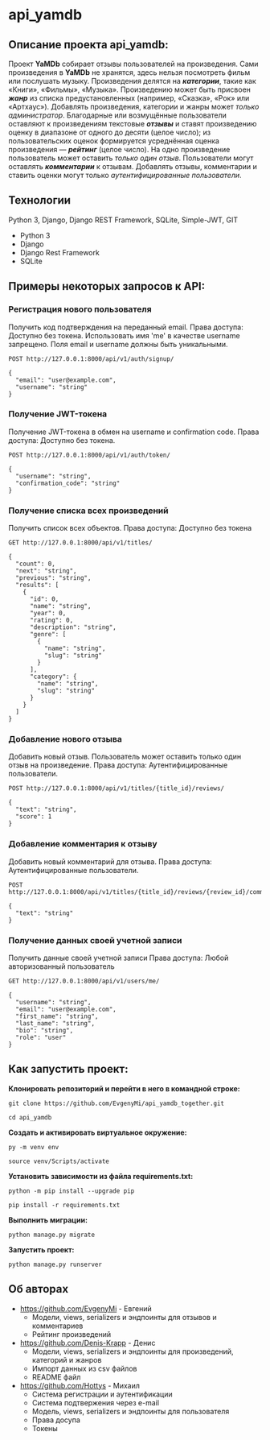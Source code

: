 # api_yamdb
## Описание проекта api_yamdb:
Проект **YaMDb** собирает отзывы пользователей на произведения. Сами произведения в **YaMDb** не хранятся, здесь нельзя посмотреть фильм или послушать музыку.
Произведения делятся на ***категории***, такие как «Книги», «Фильмы», «Музыка».
Произведению может быть присвоен ***жанр*** из списка предустановленных (например, «Сказка», «Рок» или «Артхаус»). 
Добавлять произведения, категории и жанры может _только администратор_.
Благодарные или возмущённые пользователи оставляют к произведениям текстовые ***отзывы*** и ставят произведению оценку в диапазоне от одного до десяти (целое число); из пользовательских оценок формируется усреднённая оценка произведения — ***рейтинг*** (целое число).
На одно произведение пользователь может оставить _только один отзыв_.
Пользователи могут оставлять ***комментарии*** к отзывам.
Добавлять отзывы, комментарии и ставить оценки могут только _аутентифицированные пользователи_.

## Технологии

Python 3, Django, Django REST Framework, SQLite, Simple-JWT, GIT
  - Python 3
  - Django
  - Django Rest Framework
  - SQLite

## Примеры некоторых запросов к API:
### Регистрация нового пользователя
Получить код подтверждения на переданный email. Права доступа: Доступно без токена. Использовать имя 'me' в качестве username запрещено. Поля email и username должны быть уникальными.
```
POST http://127.0.0.1:8000/api/v1/auth/signup/
```
```
{
  "email": "user@example.com",
  "username": "string"
}
```
### Получение JWT-токена
Получение JWT-токена в обмен на username и confirmation code. Права доступа: Доступно без токена.
```
POST http://127.0.0.1:8000/api/v1/auth/token/
```
```
{
  "username": "string",
  "confirmation_code": "string"
}
```
### Получение списка всех произведений
Получить список всех объектов. Права доступа: Доступно без токена
```
GET http://127.0.0.1:8000/api/v1/titles/
```
```
{
  "count": 0,
  "next": "string",
  "previous": "string",
  "results": [
    {
      "id": 0,
      "name": "string",
      "year": 0,
      "rating": 0,
      "description": "string",
      "genre": [
        {
          "name": "string",
          "slug": "string"
        }
      ],
      "category": {
        "name": "string",
        "slug": "string"
      }
    }
  ]
}
```
### Добавление нового отзыва
Добавить новый отзыв. Пользователь может оставить только один отзыв на произведение. Права доступа: Аутентифицированные пользователи.
```
POST http://127.0.0.1:8000/api/v1/titles/{title_id}/reviews/
```
```
{
  "text": "string",
  "score": 1
}
```
### Добавление комментария к отзыву
Добавить новый комментарий для отзыва. Права доступа: Аутентифицированные пользователи.
```
POST http://127.0.0.1:8000/api/v1/titles/{title_id}/reviews/{review_id}/comments/
```
```
{
  "text": "string"
}
```
### Получение данных своей учетной записи
Получить данные своей учетной записи Права доступа: Любой авторизованный пользователь
```
GET http://127.0.0.1:8000/api/v1/users/me/
```
```
{
  "username": "string",
  "email": "user@example.com",
  "first_name": "string",
  "last_name": "string",
  "bio": "string",
  "role": "user"
}
```
## Как запустить проект:

**Клонировать репозиторий и перейти в него в командной строке:**
```
git clone https://github.com/EvgenyMi/api_yamdb_together.git
```
```
cd api_yamdb
```
**Cоздать и активировать виртуальное окружение:**
```
py -m venv env
```
```
source venv/Scripts/activate
```
**Установить зависимости из файла requirements.txt:**
```
python -m pip install --upgrade pip
```
```
pip install -r requirements.txt
```
**Выполнить миграции:**
```
python manage.py migrate
```
**Запустить проект:**
```
python manage.py runserver
```
## Об авторах

- https://github.com/EvgenyMi - Евгений
  - Модели, views, serializers и эндпоинты для отзывов и комментариев
  - Рейтинг произведений
- https://github.com/Denis-Krapp - Денис 
  - Модели, views, serializers и эндпоинты для произведений, категорий и жанров
  - Импорт данных из csv файлов
  - README файл
- https://github.com/Hottys - Михаил
  - Система регистрации и аутентификации
  - Система подтвержения через e-mail
  - Модель, views, serializers и эндпоинты для пользователя
  - Права досупа
  - Токены
